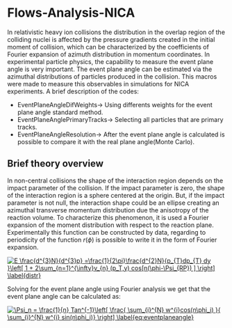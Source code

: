 # Flows-Analysis-NICA
In relativistic heavy ion collisions the distribution in the overlap region of the colliding nuclei is affected by the pressure gradients created in the initial moment of collision, which can be characterized by the coefficients of Fourier expansion of azimuth distribution in momentum coordinates. In experimental particle physics, the capability to measure the event plane angle is very important. The event plane angle can be estimated via the azimuthal distributions of particles produced in the collision. This macros were made to measure this observables in simulations for NICA experiments. A brief description of the codes:

* EventPlaneAngleDifWeights-> Using differents weights for the event plane angle standard method.
* EventPlaneAnglePrimaryTracks-> Selecting all particles that are primary tracks.
* EventPlaneAngleResolution-> After the event plane angle is calculated is possible to compare it with the real plane angle(Monte Carlo).





## Brief theory overview



In non-central collisions the shape of the interaction region depends on
the impact parameter of the collision. If the impact parameter is zero, the shape of the interaction region is a sphere centered at the origin. But, if the impact parameter is not null, the interaction shape could be an ellipse creating an azimuthal transverse momentum distribution due the anisotropy of the reaction volume.  To characterize this phenomenon, it is used a Fourier expansion of the moment distribution with respect to the reaction plane. Experimentally this function can be constructed by data, regarding to periodicity of the function $r(\phi)$ is possible to write it in the form of Fourier expansion. 


<a href="https://www.codecogs.com/eqnedit.php?latex=E&space;\frac{d^{3}N}{d^{3}p}&space;=\frac{1}{2\pi}\frac{d^{2}N}{p_{T}dp_{T}&space;dy&space;}\left[&space;1&space;&plus;&space;2\sum_{n=1}^{\infty}v_{n}&space;(p_T,y)&space;cos[n(\phi-\Psi_{RP})&space;]&space;\right]&space;\label{distr}" target="_blank"><img src="https://latex.codecogs.com/gif.latex?E&space;\frac{d^{3}N}{d^{3}p}&space;=\frac{1}{2\pi}\frac{d^{2}N}{p_{T}dp_{T}&space;dy&space;}\left[&space;1&space;&plus;&space;2\sum_{n=1}^{\infty}v_{n}&space;(p_T,y)&space;cos[n(\phi-\Psi_{RP})&space;]&space;\right]&space;\label{distr}" title="E \frac{d^{3}N}{d^{3}p} =\frac{1}{2\pi}\frac{d^{2}N}{p_{T}dp_{T} dy }\left[ 1 + 2\sum_{n=1}^{\infty}v_{n} (p_T,y) cos[n(\phi-\Psi_{RP}) ] \right] \label{distr}" /></a>

Solving for the event plane angle using Fourier analysis we get that the event plane angle can be calculated as:

<a href="https://www.codecogs.com/eqnedit.php?latex=\Psi_n&space;=&space;\frac{1}{n}&space;Tan^{-1}\left[&space;\frac{&space;\sum_{i}^{N}&space;w^{i}cos(n\phi_i)&space;}{&space;\sum_{i}^{N}&space;w^{i}&space;sin(n\phi_i)}&space;\right]&space;\label{eq:eventplaneangle}" target="_blank"><img src="https://latex.codecogs.com/gif.latex?\Psi_n&space;=&space;\frac{1}{n}&space;Tan^{-1}\left[&space;\frac{&space;\sum_{i}^{N}&space;w^{i}cos(n\phi_i)&space;}{&space;\sum_{i}^{N}&space;w^{i}&space;sin(n\phi_i)}&space;\right]&space;\label{eq:eventplaneangle}" title="\Psi_n = \frac{1}{n} Tan^{-1}\left[ \frac{ \sum_{i}^{N} w^{i}cos(n\phi_i) }{ \sum_{i}^{N} w^{i} sin(n\phi_i)} \right] \label{eq:eventplaneangle}" /></a>

